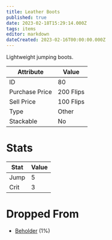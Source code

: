 ```yaml
---
title: Leather Boots
published: true
date: 2023-02-18T15:29:14.000Z
tags: items
editor: markdown
dateCreated: 2023-02-16T00:00:00.000Z
---
```


Lightweight jumping boots.

|Attribute|Value|
|-|-|
|ID|80|
|Purchase Price|200 Flips|
|Sell Price|100 Flips|
|Type|Other|
|Stackable|No|

# Stats
|Stat|Value|
|-|-|
|Jump|5|
|Crit|3|

# Dropped From
 * [Beholder](/monsters/beholder.md) (1%)
